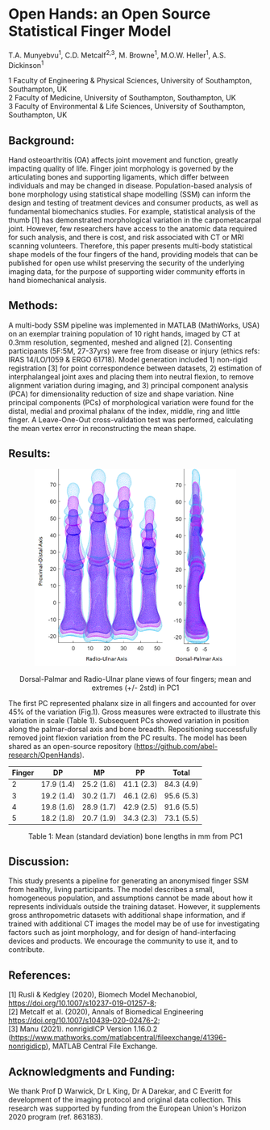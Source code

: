 # Open Hands: an Open Source Statistical Finger Model
T.A. Munyebvu<sup>1</sup>, C.D. Metcalf<sup>2,3</sup>, M. Browne<sup>1</sup>, M.O.W. Heller<sup>1</sup>, A.S. Dickinson<sup>1</sup>

1 Faculty of Engineering & Physical Sciences, University of Southampton, Southampton, UK  
2 Faculty of Medicine, University of Southampton, Southampton, UK  
3 Faculty of Environmental & Life Sciences, University of Southampton, Southampton, UK  

## Background: 
Hand osteoarthritis (OA) affects joint movement and function, greatly impacting quality of life. Finger joint morphology is governed by the articulating bones and supporting ligaments, which differ between individuals and may be changed in disease. Population-based analysis of bone morphology using statistical shape modelling (SSM) can inform the design and testing of treatment devices and consumer products, as well as fundamental biomechanics studies. For example, statistical analysis of the thumb [1] has demonstrated morphological variation in the carpometacarpal joint. However, few researchers have access to the anatomic data required for such analysis, and there is cost, and risk associated with CT or MRI scanning volunteers. Therefore, this paper presents multi-body statistical shape models of the four fingers of the hand, providing models that can be published for open use whilst preserving the security of the underlying imaging data, for the purpose of supporting wider community efforts in hand biomechanical analysis. 

## Methods: 
A multi-body SSM pipeline was implemented in MATLAB (MathWorks, USA) on an exemplar training population of 10 right hands, imaged by CT at 0.3mm resolution, segmented, meshed and aligned [2]. Consenting participants (5F:5M, 27-37yrs) were free from disease or injury (ethics refs: IRAS 14/LO/1059 & ERGO 61718). Model generation included 1) non-rigid registration [3] for point correspondence between datasets, 2) estimation of interphalangeal joint axes and placing them into neutral flexion, to remove alignment variation during imaging, and 3) principal component analysis (PCA) for dimensionality reduction of size and shape variation. Nine principal components (PCs) of morphological variation were found for the distal, medial and proximal phalanx of the index, middle, ring and little finger. A Leave-One-Out cross-validation test was performed, calculating the mean vertex error in reconstructing the mean shape.

## Results: 
<p align="center">
  <img src="../abstract/views.png" alt="Dorsal-Palmar and Radio-Ulnar plane views of four fingers; mean and extremes (+/- 2std) in PC1" width="400"/>
</p>
<p align="center">Dorsal-Palmar and Radio-Ulnar plane views of four fingers; mean and extremes (+/- 2std) in PC1</p> 

The first PC represented phalanx size in all fingers and accounted for over 45% of the variation (Fig.1). Gross measures were extracted to illustrate this variation in scale (Table 1). Subsequent PCs showed variation in position along the palmar-dorsal axis and bone breadth. Repositioning successfully removed joint flexion variation from the PC results. The model has been shared as an open-source repository (https://github.com/abel-research/OpenHands).  

|     Finger    |     DP            |     MP            |     PP            |     Total         |
|---------------|-------------------|-------------------|-------------------|-------------------|
|     2         |     17.9 (1.4)    |     25.2 (1.6)    |     41.1 (2.3)    |     84.3 (4.9)    |
|     3         |     19.2 (1.4)    |     30.2 (1.7)    |     46.1 (2.6)    |     95.6 (5.3)    |
|     4         |     19.8 (1.6)    |     28.9 (1.7)    |     42.9 (2.5)    |     91.6 (5.5)    |
|     5         |     18.2 (1.8)    |     20.7 (1.9)    |     34.3 (2.3)    |     73.1 (5.5)    |
<p align="center">Table 1: Mean (standard deviation) bone lengths in mm from PC1</p> 

## Discussion: 
This study presents a pipeline for generating an anonymised finger SSM from healthy, living participants. The model describes a small, homogeneous population, and assumptions cannot be made about how it represents individuals outside the training dataset. However, it supplements gross anthropometric datasets with additional shape information, and if trained with additional CT images the model may be of use for investigating factors such as joint morphology, and for design of hand-interfacing devices and products. We encourage the community to use it, and to contribute. 

## References: 
[1] Rusli & Kedgley (2020), Biomech Model Mechanobiol, https://doi.org/10.1007/s10237-019-01257-8;  
[2] Metcalf et al. (2020), Annals of Biomedical Engineering https://doi.org/10.1007/s10439-020-02476-2;  
[3] Manu (2021). nonrigidICP Version 1.16.0.2 (https://www.mathworks.com/matlabcentral/fileexchange/41396-nonrigidicp), MATLAB Central File Exchange.

## Acknowledgments and Funding: 
We thank Prof D Warwick, Dr L King, Dr A Darekar, and C Everitt for development of the imaging protocol and original data collection. This research was supported by funding from the European Union's Horizon 2020 program (ref. 863183).
